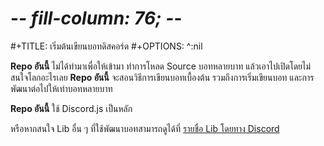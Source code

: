 ﻿# -*- fill-column: 76; -*-
#+TITLE: เริ่มต้นเขียนบอทดิสคอร์ด
#+OPTIONS: ^:nil

**Repo อันนี้** ไม่ได้ทำมาเพื่อให้เข้ามา ทำการโหลด Source บอทหลายบาท
แล้วเอาไปเปิดโดยไม่สนใจโลกอะไรเลย
**Repo อันนี้** จะสอนวิธีการเขียนบอทเบื้องต้น รวมถึงการเริ่มเขียนบอท และการพัฒนาต่อไปให้เท่าบอทหลายบาท

**Repo อันนี้** ใช้ Discord.js เป็นหลัก

หรือหากสนใจ Lib อื่น ๆ ที่ใช้พัฒนาบอทสามารถดูได้ที่
[รายชื่อ Lib โดยทาง Discord](https://discord.com/developers/docs/topics/community-resources)
